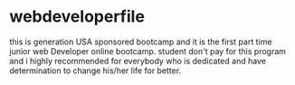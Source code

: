 # webdeveloperfile
this is generation USA sponsored bootcamp and it is the first part time junior web Developer online bootcamp.
student don't pay for this program and i highly recommended for everybody who is dedicated and have determination to change his/her life for better.

